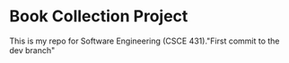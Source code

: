 # Book Collection Project
This is my repo for Software Engineering (CSCE 431)."First commit to the dev branch" 
